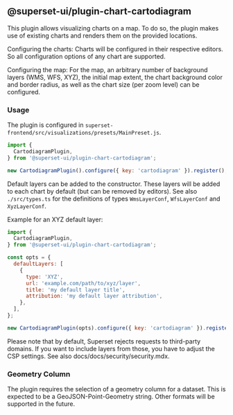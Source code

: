 <!--
Licensed to the Apache Software Foundation (ASF) under one
or more contributor license agreements.  See the NOTICE file
distributed with this work for additional information
regarding copyright ownership.  The ASF licenses this file
to you under the Apache License, Version 2.0 (the
"License"); you may not use this file except in compliance
with the License.  You may obtain a copy of the License at

  http://www.apache.org/licenses/LICENSE-2.0

Unless required by applicable law or agreed to in writing,
software distributed under the License is distributed on an
"AS IS" BASIS, WITHOUT WARRANTIES OR CONDITIONS OF ANY
KIND, either express or implied.  See the License for the
specific language governing permissions and limitations
under the License.
-->

## @superset-ui/plugin-chart-cartodiagram

This plugin allows visualizing charts on a map. To do so, the plugin makes use of existing charts and renders them on the
provided locations.

Configuring the charts: Charts will be configured in their respective editors. So all configuration options of any chart are supported.

Configuring the map: For the map, an arbitrary number of background layers (WMS, WFS, XYZ), the initial map extent, the chart background color and border radius, as well as the chart size (per zoom level) can be configured.

### Usage

The plugin is configured in `superset-frontend/src/visualizations/presets/MainPreset.js`. 

```js
import {
  CartodiagramPlugin,
} from '@superset-ui/plugin-chart-cartodiagram';

new CartodiagramPlugin().configure({ key: 'cartodiagram' }).register();
```

Default layers can be added to the constructor. These layers will be added to each chart by default (but can be removed by editors). See also `./src/types.ts` for the definitions of types `WmsLayerConf`, `WfsLayerConf` and `XyzLayerConf`.

Example for an XYZ default layer:

```js
import {
  CartodiagramPlugin,
} from '@superset-ui/plugin-chart-cartodiagram';

const opts = {
  defaultLayers: [
    {
      type: 'XYZ',
      url: 'example.com/path/to/xyz/layer',
      title: 'my default layer title',
      attribution: 'my default layer attribution',
    },
  ],
};

new CartodiagramPlugin(opts).configure({ key: 'cartodiagram' }).register();
```

Please note that by default, Superset rejects requests to third-party domains. If you want to include
layers from those, you have to adjust the CSP settings. See also docs/docs/security/security.mdx.

### Geometry Column

The plugin requires the selection of a geometry column for a dataset.
This is expected to be a GeoJSON-Point-Geometry string. Other formats will
be supported in the future.
